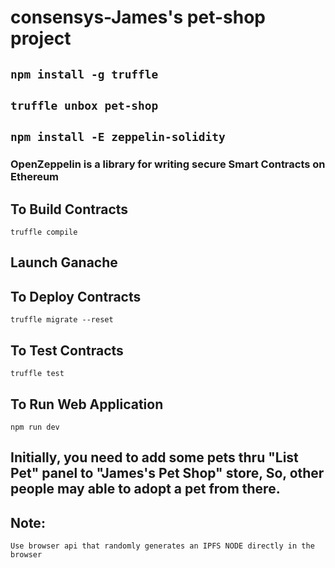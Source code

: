 
# consensys-James's pet-shop project

## `npm install -g truffle`

## `truffle unbox pet-shop`

## `npm install -E zeppelin-solidity`
 
### OpenZeppelin is a library for writing secure Smart Contracts on Ethereum


## To Build Contracts
`truffle compile`

## Launch Ganache 
   

## To Deploy Contracts
`truffle migrate --reset`


## To Test Contracts
`truffle test`

## To Run Web Application
`npm run dev`

## Initially, you need to add some pets thru "List Pet"  panel to "James's Pet Shop" store, So, other people may able to adopt a pet from there.

## Note:
`Use browser api that randomly generates an IPFS NODE directly in the browser`
